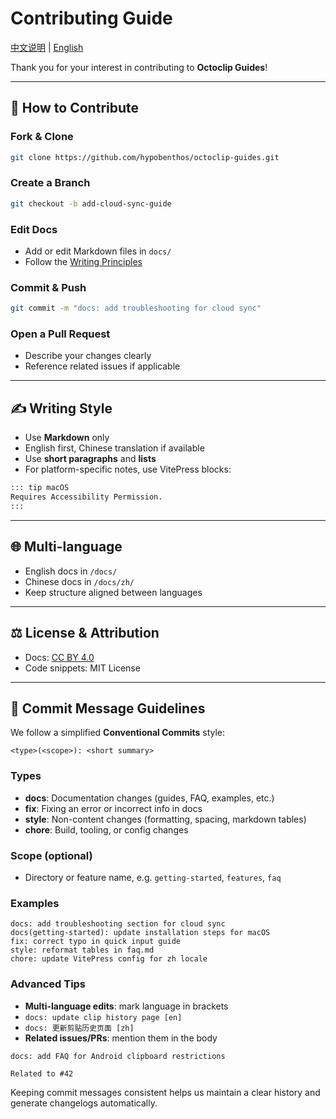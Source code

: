 # Contributing Guide

[中文说明](./CONTRIBUTING.zh.md) | [English](./CONTRIBUTING.md)

Thank you for your interest in contributing to **Octoclip Guides**!

---

## 📌 How to Contribute

### Fork & Clone

 ```bash
 git clone https://github.com/hypobenthos/octoclip-guides.git
 ```

### Create a Branch

 ```bash
 git checkout -b add-cloud-sync-guide
 ```

### Edit Docs

- Add or edit Markdown files in `docs/`
- Follow the [Writing Principles](README.md#✍️-writing-principles)

### Commit & Push

 ```bash
 git commit -m "docs: add troubleshooting for cloud sync"
 ```

### Open a Pull Request

- Describe your changes clearly
- Reference related issues if applicable

---

## ✍️ Writing Style

- Use **Markdown** only
- English first, Chinese translation if available
- Use **short paragraphs** and **lists**
- For platform-specific notes, use VitePress blocks:

```md
::: tip macOS
Requires Accessibility Permission.
:::
```

---

## 🌐 Multi-language

- English docs in `/docs/`
- Chinese docs in `/docs/zh/`
- Keep structure aligned between languages

---

## ⚖️ License & Attribution

- Docs: [CC BY 4.0](https://creativecommons.org/licenses/by/4.0/)
- Code snippets: MIT License

---

## 📝 Commit Message Guidelines

We follow a simplified **Conventional Commits** style:

```plaintext
<type>(<scope>): <short summary>
```

### Types

- **docs**: Documentation changes (guides, FAQ, examples, etc.)
- **fix**: Fixing an error or incorrect info in docs
- **style**: Non-content changes (formatting, spacing, markdown tables)
- **chore**: Build, tooling, or config changes

### Scope (optional)

- Directory or feature name, e.g. `getting-started`, `features`, `faq`

### Examples

```plaintext
docs: add troubleshooting section for cloud sync
docs(getting-started): update installation steps for macOS
fix: correct typo in quick input guide
style: reformat tables in faq.md
chore: update VitePress config for zh locale
```

### Advanced Tips

- **Multi-language edits**: mark language in brackets
- `docs: update clip history page [en]`
- `docs: 更新剪贴历史页面 [zh]`
- **Related issues/PRs**: mention them in the body

```plaintext
docs: add FAQ for Android clipboard restrictions

Related to #42
```

Keeping commit messages consistent helps us maintain a clear history and generate changelogs automatically.
